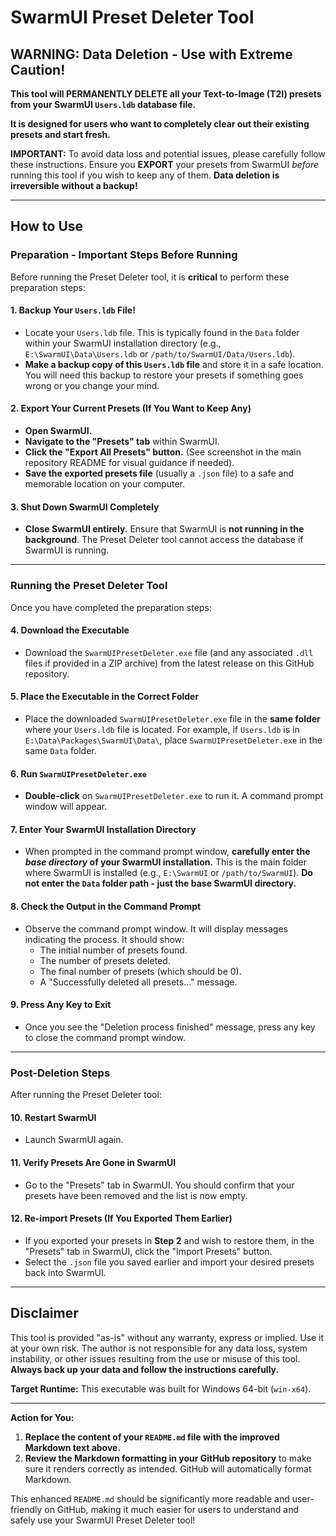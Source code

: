 # SwarmUI Preset Deleter Tool

## **WARNING: Data Deletion - Use with Extreme Caution!**

**This tool will PERMANENTLY DELETE all your Text-to-Image (T2I) presets from your SwarmUI `Users.ldb` database file.**

**It is designed for users who want to completely clear out their existing presets and start fresh.**

**IMPORTANT:** To avoid data loss and potential issues, please carefully follow these instructions.  Ensure you **EXPORT** your presets from SwarmUI *before* running this tool if you wish to keep any of them.  **Data deletion is irreversible without a backup!**

---

## How to Use

### Preparation - Important Steps Before Running

Before running the Preset Deleter tool, it is **critical** to perform these preparation steps:

#### 1. **Backup Your `Users.ldb` File!**

*   Locate your `Users.ldb` file. This is typically found in the `Data` folder within your SwarmUI installation directory (e.g., `E:\SwarmUI\Data\Users.ldb` or `/path/to/SwarmUI/Data/Users.ldb`).
*   **Make a backup copy of this `Users.ldb` file** and store it in a safe location. You will need this backup to restore your presets if something goes wrong or you change your mind.

#### 2. **Export Your Current Presets (If You Want to Keep Any)**

*   **Open SwarmUI.**
*   **Navigate to the "Presets" tab** within SwarmUI.
*   **Click the "Export All Presets" button.**  (See screenshot in the main repository README for visual guidance if needed).
*   **Save the exported presets file** (usually a `.json` file) to a safe and memorable location on your computer.

#### 3. **Shut Down SwarmUI Completely**

*   **Close SwarmUI entirely.** Ensure that SwarmUI is **not running in the background**. The Preset Deleter tool cannot access the database if SwarmUI is running.

---

### Running the Preset Deleter Tool

Once you have completed the preparation steps:

#### 4. **Download the Executable**

*   Download the `SwarmUIPresetDeleter.exe` file (and any associated `.dll` files if provided in a ZIP archive) from the latest release on this GitHub repository.

#### 5. **Place the Executable in the Correct Folder**

*   Place the downloaded `SwarmUIPresetDeleter.exe` file in the **same folder** where your `Users.ldb` file is located.  For example, if `Users.ldb` is in `E:\Data\Packages\SwarmUI\Data\`, place `SwarmUIPresetDeleter.exe` in the same `Data` folder.

#### 6. **Run `SwarmUIPresetDeleter.exe`**

*   **Double-click** on `SwarmUIPresetDeleter.exe` to run it.  A command prompt window will appear.

#### 7. **Enter Your SwarmUI Installation Directory**

*   When prompted in the command prompt window, **carefully enter the *base directory* of your SwarmUI installation.**  This is the main folder where SwarmUI is installed (e.g., `E:\SwarmUI` or `/path/to/SwarmUI`).  **Do not enter the `Data` folder path - just the base SwarmUI directory.**

#### 8. **Check the Output in the Command Prompt**

*   Observe the command prompt window. It will display messages indicating the process.  It should show:
    * The initial number of presets found.
    * The number of presets deleted.
    * The final number of presets (which should be 0).
    * A "Successfully deleted all presets..." message.

#### 9. **Press Any Key to Exit**

*   Once you see the "Deletion process finished" message, press any key to close the command prompt window.

---

### Post-Deletion Steps

After running the Preset Deleter tool:

#### 10. **Restart SwarmUI**

*   Launch SwarmUI again.

#### 11. **Verify Presets Are Gone in SwarmUI**

*   Go to the "Presets" tab in SwarmUI. You should confirm that your presets have been removed and the list is now empty.

#### 12. **Re-import Presets (If You Exported Them Earlier)**

*   If you exported your presets in **Step 2** and wish to restore them, in the "Presets" tab in SwarmUI, click the "Import Presets" button.
*   Select the `.json` file you saved earlier and import your desired presets back into SwarmUI.

---

## Disclaimer

This tool is provided "as-is" without any warranty, express or implied. Use it at your own risk. The author is not responsible for any data loss, system instability, or other issues resulting from the use or misuse of this tool.  **Always back up your data and follow the instructions carefully.**

**Target Runtime:** This executable was built for Windows 64-bit (`win-x64`).

---

**Action for You:**

1.  **Replace the content of your `README.md` file with the improved Markdown text above.**
2.  **Review the Markdown formatting in your GitHub repository** to make sure it renders correctly as intended. GitHub will automatically format Markdown.

This enhanced `README.md` should be significantly more readable and user-friendly on GitHub, making it much easier for users to understand and safely use your SwarmUI Preset Deleter tool!
